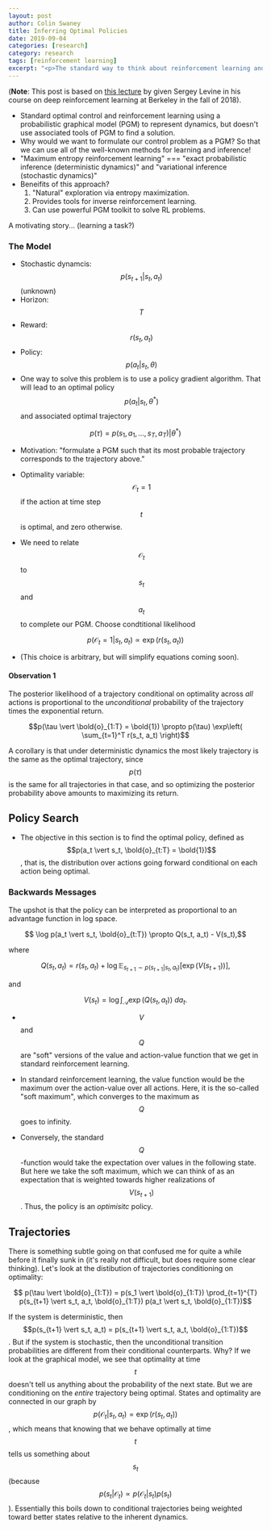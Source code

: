 ```yaml
---
layout: post
author: Colin Swaney
title: Inferring Optimal Policies
date: 2019-09-04
categories: [research]
category: research
tags: [reinforcement learning]
excerpt: "<p>The standard way to think about reinforcement learning and control is as an optimization problem: define the environment, and I'll come up with an optimal policy. In this post I review an alternative approach to control in which we imagine observing an agent interacting with the environment and infer what their optimal policy must be. The approach is full of subtleties and has fascinating connections to the rest of the world of reinforcement learning. Sounds intriguing?</p>"
---
```


(**Note**: This post is based on [this lecture](http://rail.eecs.berkeley.edu/deeprlcourse-fa18/static/slides/lec-15.pdf) by given Sergey Levine in his course on deep reinforcement learning at Berkeley in the fall of 2018).

- Standard optimal control and reinforcement learning using a probabilistic graphical model (PGM) to represent dynamics, but doesn't use associated tools of PGM to find a solution.
- Why would we want to formulate our control problem as a PGM? So that we can use all of the well-known methods for learning and inference!
- "Maximum entropy reinforcement learning" === "exact probabilistic inference (deterministic dynamics)" and "variational inference (stochastic dynamics)"
- Beneifits of this approach?
    1. "Natural" exploration via entropy maximization.
    2. Provides tools for inverse reinforcement learning.
    3. Can use powerful PGM toolkit to solve RL problems.


A motivating story... (learning a task?)


### The Model
- Stochastic dynamcis: $$p(s_{t + 1} \vert s_t, a_t)$$ (unknown)
- Horizon: $$T$$
- Reward: $$r(s_t, a_t)$$
- Policy: $$p(a_t \vert s_t, \theta)$$
- One way to solve this problem is to use a policy gradient algorithm. That will lead to an optimal policy $$p(a_t \vert s_t, \theta^*)$$ and associated optimal trajectory

$$p(\tau) = p(s_1, a_1, \dots, s_T, a_T) \vert \theta^*)$$

- Motivation: "formulate a PGM such that its most probable trajectory corresponds to the trajectory above."

- Optimality variable: $$\mathcal{O}_t = 1$$ if the action at time step $$t$$ is optimal, and zero otherwise.
- We need to relate $$\mathcal{O}_t$$ to $$s_t$$ and $$a_t$$ to complete our  PGM. Choose condtitional likelihood

$$ p(\mathcal{O}_t = 1 \vert s_t, a_t) \propto \exp(r(s_t, a_t))$$

- (This choice is arbitrary, but will simplify equations coming soon).

#### Observation 1
The posterior likelihood of a trajectory conditional on optimality across *all* actions is proportional to the *unconditional* probability of the trajectory times the exponential return.

$$p(\tau \vert \bold{o}_{1:T} = \bold{1}) \propto p(\tau) \exp\left( \sum_{t=1}^T r(s_t, a_t) \right)$$

A corollary is that under deterministic dynamics the most likely trajectory is the same as the optimal trajectory, since $$p(\tau)$$ is the same for all trajectories in that case, and so optimizing the posterior probability above amounts to maximizing its return.


## Policy Search
- The objective in this section is to find the optimal policy, defined as $$p(a_t \vert s_t, \bold{o}_{t:T} = \bold{1})$$, that is, the distribution over actions going forward conditional on each action being optimal.

### Backwards Messages
The upshot is that the policy can be interpreted as proportional to an advantage function in log space.

$$ \log p(a_t \vert s_t, \bold{o}_{t:T}) \propto Q(s_t, a_t) - V(s_t),$$

where

$$ Q(s_t, a_t) = r(s_t, a_t) + \log \mathbb{E}_{s_{t + 1} \sim p(s_{t +1} \vert s_t, a_t)} \left[ \exp(V(s_{t + 1})) \right],$$

and

$$ V(s_t) = \log \int_{\mathcal{A}} \exp(Q(s_t, a_t)) \ d a_t.$$

- $$V$$ and $$Q$$ are "soft" versions of the value and action-value function that we get in standard reinforcement learning.

- In standard reinforcement learning, the value function would be the maximum over the action-value over all actions. Here, it is the so-called "soft maximum", which converges to the maximum as $$Q$$ goes to infinity.

- Conversely, the standard $$Q$$-function would take the expectation over values in the following state. But here we take the soft maximum, which we can think of as an expectation that is weighted towards higher realizations of $$V(s_{t+1})$$. Thus, the policy is an *optimisitc* policy.

## Trajectories

There is something subtle going on that confused me for quite a while before it finally sunk in (it's really not difficult, but does require some clear thinking). Let's look at the distibution of trajectories conditioning on optimality:

$$ p(\tau \vert \bold{o}_{1:T}) = p(s_1 \vert \bold{o}_{1:T}) \prod_{t=1}^{T} p(s_{t+1} \vert s_t, a_t, \bold{o}_{1:T}) p(a_t \vert s_t, \bold{o}_{1:T})$$

If the system is deterministic, then $$p(s_{t+1} \vert s_t, a_t) = p(s_{t+1} \vert s_t, a_t, \bold{o}_{1:T})$$. But if the system is stochastic, then the unconditional transition probabilities are different from their conditional counterparts. Why? If we look at the graphical model, we see that optimality at time $$t$$ doesn't tell us anything about the probability of the next state. But we are conditioning on the *entire* trajectory being optimal. States and optimality are connected in our graph by $$p(\mathcal{O}_t \vert s_t, a_t) = \exp(r(s_t, a_t))$$, which means that knowing that we behave optimally at time $$t$$ tells us something about $$s_t$$ (because $$p(s_t \vert \mathcal{O}_t) \propto p(\mathcal{O}_t \vert s_t) p(s_t)$$). Essentially this boils down to conditional trajectories being weighted toward better states relative to the inherent dynamics.
